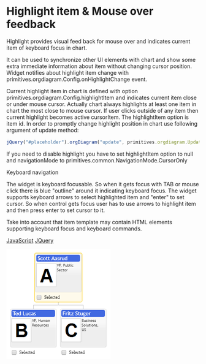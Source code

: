 # Highlight item & Mouse over feedback
Highlight provides visual feed back for mouse over and indicates current item of keyboard focus in chart.

It can be used to synchronize other UI elements with chart and show some extra immediate information about item without changing cursor position. Widget notifies about highlight item change with primitives.orgdiagram.Config.onHighlightChange event.

Current highlight item in chart is defined with option primitives.orgdiagram.Config.highlightItem and indicates current item close or under mouse cursor. Actually chart always highlights at least one item in chart the most close to mouse cursor. If user clicks outside of any item then current highlight becomes active cursorItem. The highlightItem option is item id. In order to promptly change highlight position in chart use following argument of update method:

```JavaScript
jQuery("#placeholder").orgDiagram("update", primitives.orgdiagram.UpdateMode.PositonHighlight);
```
If you need to disable highlight you have to set highlightItem option to null and navigationMode to primitives.common.NavigationMode.CursorOnly

Keyboard navigation

The widget is keyboard focusable. So when it gets focus with TAB or mouse click there is blue "outline" around it indicating keyboard focus. The widget supports keyboard arrows to select highlighted item and "enter" to set cursor. So when control gets focus user has to use arrows to highlight item and then press enter to set cursor to it.  

Take into account that item template may contain HTML elements supporting keyboard focus and keyboard commands.  

[JavaScript](javascript.controls/CaseSelectingHighlightItem.html)
[JQuery](jquery.widgets/CaseSelectingHighlightItem.html)

![Screenshot](images/screenshots/CaseSelectingHighlightItem.png)